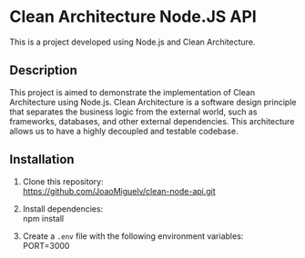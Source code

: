 # Clean Architecture Node.JS API
This is a project developed using Node.js and Clean Architecture.

## Description
This project is aimed to demonstrate the implementation of Clean Architecture using Node.js. Clean Architecture is a software design principle that separates the business logic from the external world, such as frameworks, databases, and other external dependencies. This architecture allows us to have a highly decoupled and testable codebase.


## Installation
1. Clone this repository:<br>
https://github.com/JoaoMiguelv/clean-node-api.git


2. Install dependencies:<br>
npm install<br>

3. Create a `.env` file with the following environment variables:<br>
PORT=3000<br>